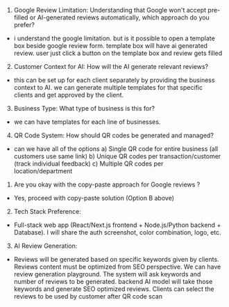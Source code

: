 1. Google Review Limitation: Understanding that Google won't accept pre-filled or AI-generated reviews automatically, which approach do you prefer?
- i understand the google limitation. but is it possible to open a template box beside google review form. template box will have ai generated review. user just click a button on the template box and review gets filled

2. Customer Context for AI: How will the AI generate relevant reviews?
- this can be set up for each client separately by providing the business context to AI. we can generate multiple templates for that specific clients and get approved by the client.

3. Business Type: What type of business is this for?
- we can have templates for each line of businesses.

4. QR Code System: How should QR codes be generated and managed?
- can we have all of the options
a) Single QR code for entire business (all customers use same link)
b) Unique QR codes per transaction/customer (track individual feedback)
c) Multiple QR codes per location/department


1. Are you okay with the copy-paste approach for Google reviews ?
- Yes, proceed with copy-paste solution (Option B above)

2. Tech Stack Preference:
- Full-stack web app (React/Next.js frontend + Node.js/Python backend + Database). I will share the auth screenshot, color combination, logo, etc.

3. AI Review Generation:
- Reviews will be generated based on specific keywords given by clients. Reviews content must be optimized from SEO perspective. We can have review generation playground. The system will ask keywords and number of reviews to be generated. backend AI model will take those keywords and generate SEO optimized reviews. Clients can select the reviews to be used by customer after QR code scan
